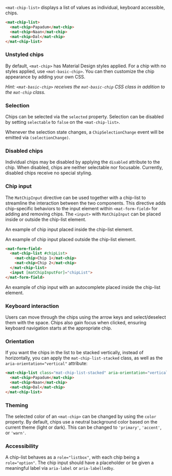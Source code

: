 `<mat-chip-list>` displays a list of values as individual, keyboard accessible, chips.

<!-- example(chips-overview) -->

```html
<mat-chip-list>
  <mat-chip>Papadum</mat-chip>
  <mat-chip>Naan</mat-chip>
  <mat-chip>Dal</mat-chip>
</mat-chip-list>
```

### Unstyled chips
By default, `<mat-chip>` has Material Design styles applied. For a chip with no styles applied,
use `<mat-basic-chip>`. You can then customize the chip appearance by adding your own CSS.

_Hint: `<mat-basic-chip>` receives the `mat-basic-chip` CSS class in addition to the `mat-chip` class._

### Selection
Chips can be selected via the `selected` property. Selection can be disabled by setting
`selectable` to `false` on the `<mat-chip-list>`.

Whenever the selection state changes, a `ChipSelectionChange` event will be emitted via 
`(selectionChange)`.

### Disabled chips
Individual chips may be disabled by applying the `disabled` attribute to the chip. When disabled,
chips are neither selectable nor focusable. Currently, disabled chips receive no special styling.

### Chip input
The `MatChipInput` directive can be used together with a chip-list to streamline the interaction
between the two components. This directive adds chip-specific behaviors to the input element
within `<mat-form-field>` for adding and removing chips. The `<input>` with `MatChipInput` can
be placed inside or outside the chip-list element.

An example of chip input placed inside the chip-list element.
<!-- example(chips-input) -->

An example of chip input placed outside the chip-list element.

```html
<mat-form-field>
  <mat-chip-list #chipList>
    <mat-chip>Chip 1</mat-chip>
    <mat-chip>Chip 2</mat-chip>
  </mat-chip-list>
  <input [matChipInputFor]="chipList">
</mat-form-field>
```

An example of chip input with an autocomplete placed inside the chip-list element.
<!-- example(chips-autocomplete) -->

### Keyboard interaction
Users can move through the chips using the arrow keys and select/deselect them with the space. Chips
also gain focus when clicked, ensuring keyboard navigation starts at the appropriate chip.

### Orientation
If you want the chips in the list to be stacked vertically, instead of horizontally, you can apply
the `mat-chip-list-stacked` class, as well as the `aria-orientation="vertical"` attribute:

```html
<mat-chip-list class="mat-chip-list-stacked" aria-orientation="vertical">
  <mat-chip>Papadum</mat-chip>
  <mat-chip>Naan</mat-chip>
  <mat-chip>Dal</mat-chip>
</mat-chip-list>
```

### Theming
The selected color of an `<mat-chip>` can be changed by using the `color` property. By default, chips
use a neutral background color based on the current theme (light or dark). This can be changed to
`'primary'`, `'accent'`, or `'warn'`.

### Accessibility
A chip-list behaves as a `role="listbox"`, with each chip being a `role="option"`. The chip input
should have a placeholder or be given a meaningful label via `aria-label` or `aria-labelledby`.
